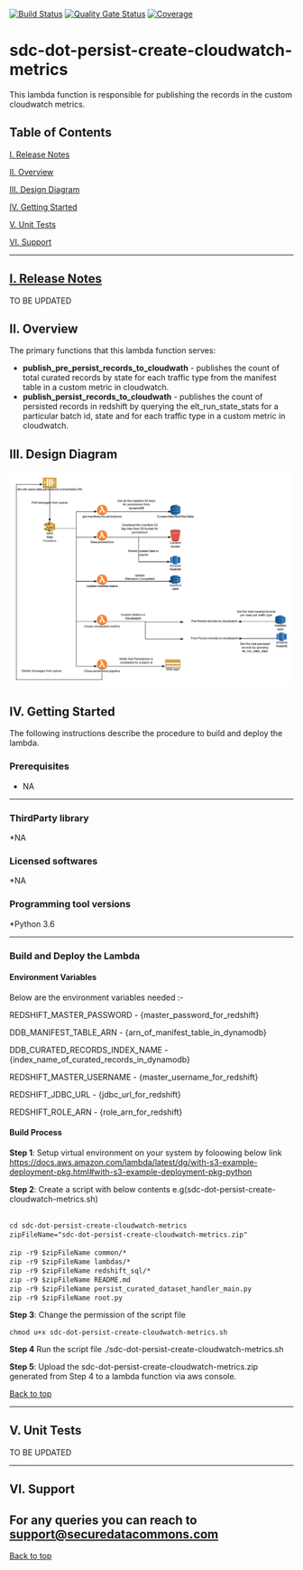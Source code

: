 
[![Build Status](https://travis-ci.org/usdot-jpo-sdc-projects/sdc-dot-persist-create-cloudwatch-metrics.svg?branch=master)](https://travis-ci.org/usdot-jpo-sdc-projects/sdc-dot-persist-create-cloudwatch-metrics)
[![Quality Gate Status](https://sonarcloud.io/api/project_badges/measure?project=usdot-jpo-sdc-projects_sdc-dot-persist-create-cloudwatch-metrics&metric=alert_status)](https://sonarcloud.io/dashboard?id=usdot-jpo-sdc-projects_sdc-dot-persist-create-cloudwatch-metrics)
[![Coverage](https://sonarcloud.io/api/project_badges/measure?project=usdot-jpo-sdc-projects_sdc-dot-persist-create-cloudwatch-metrics&metric=coverage)](https://sonarcloud.io/dashboard?id=usdot-jpo-sdc-projects_sdc-dot-persist-create-cloudwatch-metrics)
# sdc-dot-persist-create-cloudwatch-metrics
This lambda function is responsible for publishing the records in the custom cloudwatch metrics.

<a name="toc"/>

## Table of Contents

[I. Release Notes](#release-notes)

[II. Overview](#overview)

[III. Design Diagram](#design-diagram)

[IV. Getting Started](#getting-started)

[V. Unit Tests](#unit-tests)

[VI. Support](#support)

---

<a name="release-notes"/>


## [I. Release Notes](ReleaseNotes.md)
TO BE UPDATED

<a name="overview"/>

## II. Overview
The primary functions that this lambda function serves:
* **publish_pre_persist_records_to_cloudwath** - publishes the count of total curated records by state for each traffic type from the manifest table in a custom metric in cloudwatch. 
* **publish_persist_records_to_cloudwath** - publishes the count of persisted records in redshift by querying the elt_run_state_stats for a particular batch id, state and for each traffic type in a custom metric in cloudwatch.

<a name="design-diagram"/>

## III. Design Diagram

![sdc-dot-persist-create-cloudwatch-metrics](images/waze-data-persistence.png)

<a name="getting-started"/>

## IV. Getting Started

The following instructions describe the procedure to build and deploy the lambda.

### Prerequisites
* NA 

---
### ThirdParty library

*NA

### Licensed softwares

*NA

### Programming tool versions

*Python 3.6


---
### Build and Deploy the Lambda

#### Environment Variables
Below are the environment variables needed :- 

REDSHIFT_MASTER_PASSWORD - {master_password_for_redshift}

DDB_MANIFEST_TABLE_ARN - {arn_of_manifest_table_in_dynamodb}

DDB_CURATED_RECORDS_INDEX_NAME - {index_name_of_curated_records_in_dynamodb}

REDSHIFT_MASTER_USERNAME - {master_username_for_redshift}

REDSHIFT_JDBC_URL - {jdbc_url_for_redshift}

REDSHIFT_ROLE_ARN - {role_arn_for_redshift}

#### Build Process

**Step 1**: Setup virtual environment on your system by foloowing below link
https://docs.aws.amazon.com/lambda/latest/dg/with-s3-example-deployment-pkg.html#with-s3-example-deployment-pkg-python

**Step 2**: Create a script with below contents e.g(sdc-dot-persist-create-cloudwatch-metrics.sh)
```#!/bin/sh

cd sdc-dot-persist-create-cloudwatch-metrics
zipFileName="sdc-dot-persist-create-cloudwatch-metrics.zip"

zip -r9 $zipFileName common/*
zip -r9 $zipFileName lambdas/*
zip -r9 $zipFileName redshift_sql/*
zip -r9 $zipFileName README.md
zip -r9 $zipFileName persist_curated_dataset_handler_main.py
zip -r9 $zipFileName root.py
```

**Step 3**: Change the permission of the script file

```
chmod u+x sdc-dot-persist-create-cloudwatch-metrics.sh
```

**Step 4** Run the script file
./sdc-dot-persist-create-cloudwatch-metrics.sh

**Step 5**: Upload the sdc-dot-persist-create-cloudwatch-metrics.zip generated from Step 4 to a lambda function via aws console.

[Back to top](#toc)

---
<a name="unit-tests"/>

## V. Unit Tests

TO BE UPDATED

---
<a name="support"/>

## VI. Support

For any queries you can reach to support@securedatacommons.com
---
[Back to top](#toc)

